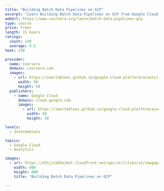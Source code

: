 ```yaml
---
title: "Building Batch Data Pipelines on GCP"
excerpt: "Learn Building Batch Data Pipelines on GCP from Google Cloud. Data pipelines typically fall under one of the Extra-Load, Extract-Load-Transform or Extract-Transform-Load paradigms. This course describes which paradigm should be used and when for ..."
webUrl: https://www.coursera.org/learn/batch-data-pipelines-gcp
type: course
price: Free+
length: 15 hours
ratings:
  count: 149
  average: 4.5
heat: 130

provider:
  name: Coursera
  domain: coursera.com
  images:
    - url: https://smartableai.github.io/google-cloud-platform/assets/images/organizations/coursera.com-50x50.jpg
      width: 50
      height: 50
  publishers:
    - name: Google Cloud
      domain: cloud.google.com
      images:
        - url: https://smartableai.github.io/google-cloud-platform/assets/images/organizations/cloud.google.com-50x50.jpg
          width: 50
          height: 50

levels:
  - Intermediate

topics:
  - Google Cloud
  - Analytics

images:
  - url: https://d3njjcbhbojbot.cloudfront.net/api/utilities/v1/imageproxy/https://s3.amazonaws.com/coursera-course-photos/51/f6514ea43b4403a8a1be1d9bcd2cf8/BD-and-ML-Fundamentals-v3.jpg?auto=format%2Ccompress&dpr=1&w=400&h=400&fit=fill&bg=FFF
    width: 400
    height: 400
    title: "Building Batch Data Pipelines on GCP"

---
```


